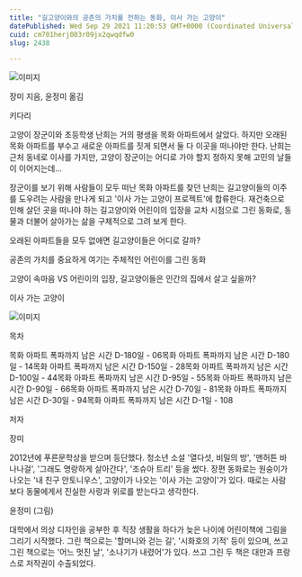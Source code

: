 ```yaml
---
title: "길고양이와의 공존의 가치를 전하는 동화, 이사 가는 고양이"
datePublished: Wed Sep 29 2021 11:20:53 GMT+0000 (Coordinated Universal Time)
cuid: cm701herj003r09jx2qwqdfw0
slug: 2438

---
```



![이미지](https://cdn.hashnode.com/res/hashnode/image/upload/v1739251575447/3bf92c67-45ea-475d-b31e-e94f50396a15.jpeg)

장미 지음, 윤정미 옮김

키다리

고양이 장군이와 초등학생 난희는 거의 평생을 목화 아파트에서 살았다. 하지만 오래된 목화 아파트를 부수고 새로운 아파트를 짓게 되면서 둘 다 이곳을 떠나야만 한다. 난희는 근처 동네로 이사를 가지만, 고양이 장군이는 어디로 가야 할지 정하지 못해 고민의 날들이 이어지는데...

장군이를 보기 위해 사람들이 모두 떠난 목화 아파트를 찾던 난희는 길고양이들의 이주를 도우려는 사람을 만나게 되고 '이사 가는 고양이 프로젝트'에 합류한다. 재건축으로 인해 살던 곳을 떠나야 하는 길고양이와 어린이의 입장을 교차 시점으로 그린 동화로, 동물과 더불어 살아가는 삶을 구체적으로 그려 보게 한다.

오래된 아파트들을 모두 없애면 길고양이들은 어디로 갈까?

공존의 가치를 중요하게 여기는 주체적인 어린이를 그린 동화

고양이 속마음 VS 어린이의 입장, 길고양이들은 인간의 집에서 살고 싶을까?

이사 가는 고양이

![이미지](https://cdn.hashnode.com/res/hashnode/image/upload/v1739251577333/b1c5cff1-0ea1-4ac4-879d-aea4c23cc856.jpeg)

목차

목화 아파트 폭파까지 남은 시간 D-180일 - 06목화 아파트 폭파까지 남은 시간 D-180일 - 14목화 아파트 폭파까지 남은 시간 D-150일 - 28목화 아파트 폭파까지 남은 시간 D-100일 - 44목화 아파트 폭파까지 남은 시간 D-95일 - 55목화 아파트 폭파까지 남은 시간 D-90일 - 66목화 아파트 폭파까지 남은 시간 D-70일 - 81목화 아파트 폭파까지 남은 시간 D-30일 - 94목화 아파트 폭파까지 남은 시간 D-1일 - 108

저자

장미

2012년에 푸른문학상을 받으며 등단했다. 청소년 소설 '열다섯, 비밀의 방', '맨허튼 바나나걸', '그래도 명랑하게 살아간다', '조슈아 트리' 등을 썼다. 장편 동화로는 원숭이가 나오는 '내 친구 안토니우스', 고양이가 나오는 '이사 가는 고양이'가 있다. 때로는 사람보다 동물에게서 진실한 사랑과 위로를 받는다고 생각한다.

윤정미 (그림)

대학에서 의상 디자인을 공부한 후 직장 생활을 하다가 늦은 나이에 어린이책에 그림을 그리기 시작했다. 그린 책으로는 '할머니와 걷는 길', '시화호의 기적' 등이 있으며, 쓰고 그린 책으로는 '어느 멋진 날', '소나기가 내렸어'가 있다. 쓰고 그린 두 책은 대만과 프랑스로 저작권이 수출되었다.